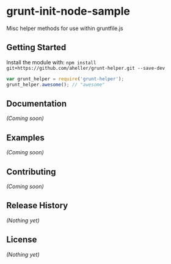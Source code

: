 # grunt-init-node-sample

Misc helper methods for use within gruntfile.js

## Getting Started
Install the module with: `npm install git+https://github.com/aheller/grunt-helper.git --save-dev`

```javascript
var grunt_helper = require('grunt-helper');
grunt_helper.awesome(); // "awesome"
```

## Documentation
_(Coming soon)_

## Examples
_(Coming soon)_

## Contributing
_(Coming soon)_

## Release History
_(Nothing yet)_

## License
_(Nothing yet)_
